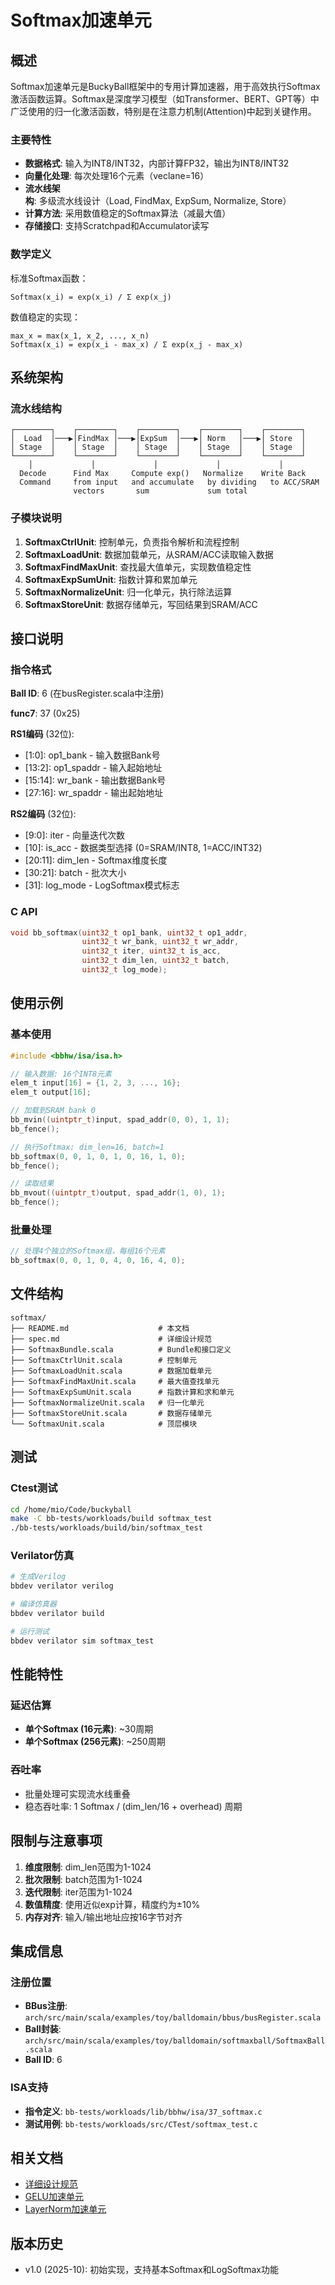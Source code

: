 # Softmax加速单元

## 概述

Softmax加速单元是BuckyBall框架中的专用计算加速器，用于高效执行Softmax激活函数运算。Softmax是深度学习模型（如Transformer、BERT、GPT等）中广泛使用的归一化激活函数，特别是在注意力机制(Attention)中起到关键作用。

### 主要特性

- **数据格式**: 输入为INT8/INT32，内部计算FP32，输出为INT8/INT32
- **向量化处理**: 每次处理16个元素（veclane=16）
- **流水线架构**: 多级流水线设计（Load, FindMax, ExpSum, Normalize, Store）
- **计算方法**: 采用数值稳定的Softmax算法（减最大值）
- **存储接口**: 支持Scratchpad和Accumulator读写

### 数学定义

标准Softmax函数：
```
Softmax(x_i) = exp(x_i) / Σ exp(x_j)
```

数值稳定的实现：
```
max_x = max(x_1, x_2, ..., x_n)
Softmax(x_i) = exp(x_i - max_x) / Σ exp(x_j - max_x)
```

## 系统架构

### 流水线结构

```
┌────────┐    ┌────────┐    ┌────────┐    ┌────────┐    ┌────────┐
│  Load  │───▶│FindMax │───▶│ExpSum  │───▶│ Norm   │───▶│ Store  │
│ Stage  │    │ Stage  │    │ Stage  │    │ Stage  │    │ Stage  │
└────────┘    └────────┘    └────────┘    └────────┘    └────────┘
    │             │             │             │             │
  Decode      Find Max     Compute exp()   Normalize    Write Back
  Command     from input   and accumulate   by dividing   to ACC/SRAM
              vectors       sum             sum total
```

### 子模块说明

1. **SoftmaxCtrlUnit**: 控制单元，负责指令解析和流程控制
2. **SoftmaxLoadUnit**: 数据加载单元，从SRAM/ACC读取输入数据
3. **SoftmaxFindMaxUnit**: 查找最大值单元，实现数值稳定性
4. **SoftmaxExpSumUnit**: 指数计算和累加单元
5. **SoftmaxNormalizeUnit**: 归一化单元，执行除法运算
6. **SoftmaxStoreUnit**: 数据存储单元，写回结果到SRAM/ACC

## 接口说明

### 指令格式

**Ball ID**: 6 (在busRegister.scala中注册)

**func7**: 37 (0x25)

**RS1编码** (32位):
- [1:0]: op1_bank - 输入数据Bank号
- [13:2]: op1_spaddr - 输入起始地址
- [15:14]: wr_bank - 输出数据Bank号
- [27:16]: wr_spaddr - 输出起始地址

**RS2编码** (32位):
- [9:0]: iter - 向量迭代次数
- [10]: is_acc - 数据类型选择 (0=SRAM/INT8, 1=ACC/INT32)
- [20:11]: dim_len - Softmax维度长度
- [30:21]: batch - 批次大小
- [31]: log_mode - LogSoftmax模式标志

### C API

```c
void bb_softmax(uint32_t op1_bank, uint32_t op1_addr,
                uint32_t wr_bank, uint32_t wr_addr,
                uint32_t iter, uint32_t is_acc,
                uint32_t dim_len, uint32_t batch,
                uint32_t log_mode);
```

## 使用示例

### 基本使用

```c
#include <bbhw/isa/isa.h>

// 输入数据: 16个INT8元素
elem_t input[16] = {1, 2, 3, ..., 16};
elem_t output[16];

// 加载到SRAM bank 0
bb_mvin((uintptr_t)input, spad_addr(0, 0), 1, 1);
bb_fence();

// 执行Softmax: dim_len=16, batch=1
bb_softmax(0, 0, 1, 0, 1, 0, 16, 1, 0);
bb_fence();

// 读取结果
bb_mvout((uintptr_t)output, spad_addr(1, 0), 1);
bb_fence();
```

### 批量处理

```c
// 处理4个独立的Softmax组，每组16个元素
bb_softmax(0, 0, 1, 0, 4, 0, 16, 4, 0);
```

## 文件结构

```
softmax/
├── README.md                    # 本文档
├── spec.md                      # 详细设计规范
├── SoftmaxBundle.scala          # Bundle和接口定义
├── SoftmaxCtrlUnit.scala        # 控制单元
├── SoftmaxLoadUnit.scala        # 数据加载单元
├── SoftmaxFindMaxUnit.scala     # 最大值查找单元
├── SoftmaxExpSumUnit.scala      # 指数计算和求和单元
├── SoftmaxNormalizeUnit.scala   # 归一化单元
├── SoftmaxStoreUnit.scala       # 数据存储单元
└── SoftmaxUnit.scala            # 顶层模块
```

## 测试

### Ctest测试

```bash
cd /home/mio/Code/buckyball
make -C bb-tests/workloads/build softmax_test
./bb-tests/workloads/build/bin/softmax_test
```

### Verilator仿真

```bash
# 生成Verilog
bbdev verilator verilog

# 编译仿真器
bbdev verilator build

# 运行测试
bbdev verilator sim softmax_test
```

## 性能特性

### 延迟估算

- **单个Softmax (16元素)**: ~30周期
- **单个Softmax (256元素)**: ~250周期

### 吞吐率

- 批量处理可实现流水线重叠
- 稳态吞吐率: 1 Softmax / (dim_len/16 + overhead) 周期

## 限制与注意事项

1. **维度限制**: dim_len范围为1-1024
2. **批次限制**: batch范围为1-1024
3. **迭代限制**: iter范围为1-1024
4. **数值精度**: 使用近似exp计算，精度约为±10%
5. **内存对齐**: 输入/输出地址应按16字节对齐

## 集成信息

### 注册位置

- **BBus注册**: `arch/src/main/scala/examples/toy/balldomain/bbus/busRegister.scala`
- **Ball封装**: `arch/src/main/scala/examples/toy/balldomain/softmaxball/SoftmaxBall.scala`
- **Ball ID**: 6

### ISA支持

- **指令定义**: `bb-tests/workloads/lib/bbhw/isa/37_softmax.c`
- **测试用例**: `bb-tests/workloads/src/CTest/softmax_test.c`

## 相关文档

- [详细设计规范](spec.md)
- [GELU加速单元](../gelu/README.md)
- [LayerNorm加速单元](../layernorm/README.md)

## 版本历史

- v1.0 (2025-10): 初始实现，支持基本Softmax和LogSoftmax功能
